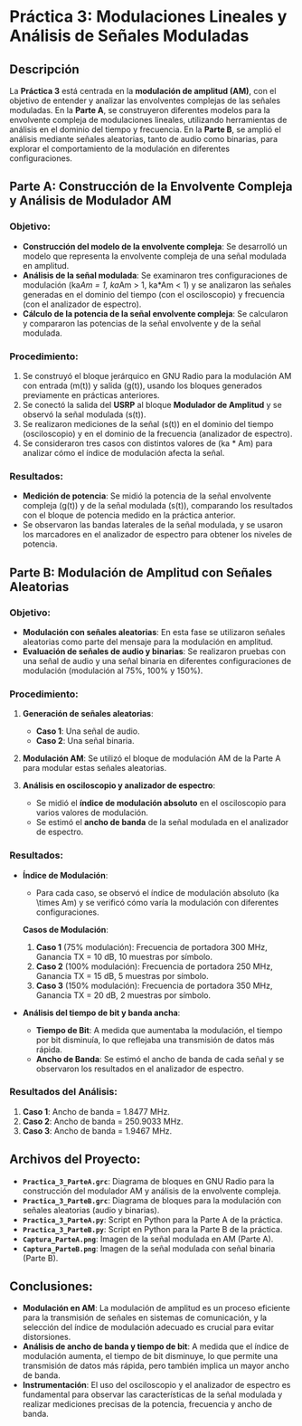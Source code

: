 # Práctica 3: Modulaciones Lineales y Análisis de Señales Moduladas

## Descripción
La **Práctica 3** está centrada en la **modulación de amplitud (AM)**, con el objetivo de entender y analizar las envolventes complejas de las señales moduladas. En la **Parte A**, se construyeron diferentes modelos para la envolvente compleja de modulaciones lineales, utilizando herramientas de análisis en el dominio del tiempo y frecuencia. En la **Parte B**, se amplió el análisis mediante señales aleatorias, tanto de audio como binarias, para explorar el comportamiento de la modulación en diferentes configuraciones.

## Parte A: Construcción de la Envolvente Compleja y Análisis de Modulador AM
### Objetivo:
- **Construcción del modelo de la envolvente compleja**: Se desarrolló un modelo que representa la envolvente compleja de una señal modulada en amplitud.
- **Análisis de la señal modulada**: Se examinaron tres configuraciones de modulación (ka*Am = 1, ka*Am > 1, ka*Am < 1) y se analizaron las señales generadas en el dominio del tiempo (con el osciloscopio) y frecuencia (con el analizador de espectro).
- **Cálculo de la potencia de la señal envolvente compleja**: Se calcularon y compararon las potencias de la señal envolvente y de la señal modulada.

### Procedimiento:
1. Se construyó el bloque jerárquico en GNU Radio para la modulación AM con entrada \(m(t)\) y salida \(g(t)\), usando los bloques generados previamente en prácticas anteriores.
2. Se conectó la salida del **USRP** al bloque **Modulador de Amplitud** y se observó la señal modulada \(s(t)\).
3. Se realizaron mediciones de la señal \(s(t)\) en el dominio del tiempo (osciloscopio) y en el dominio de la frecuencia (analizador de espectro).
4. Se consideraron tres casos con distintos valores de \(ka * Am\) para analizar cómo el índice de modulación afecta la señal.

### Resultados:
- **Medición de potencia**: Se midió la potencia de la señal envolvente compleja \(g(t)\) y de la señal modulada \(s(t)\), comparando los resultados con el bloque de potencia medido en la práctica anterior.
- Se observaron las bandas laterales de la señal modulada, y se usaron los marcadores en el analizador de espectro para obtener los niveles de potencia.

## Parte B: Modulación de Amplitud con Señales Aleatorias
### Objetivo:
- **Modulación con señales aleatorias**: En esta fase se utilizaron señales aleatorias como parte del mensaje para la modulación en amplitud.
- **Evaluación de señales de audio y binarias**: Se realizaron pruebas con una señal de audio y una señal binaria en diferentes configuraciones de modulación (modulación al 75%, 100% y 150%).

### Procedimiento:
1. **Generación de señales aleatorias**:
   - **Caso 1**: Una señal de audio.
   - **Caso 2**: Una señal binaria.
   
2. **Modulación AM**: Se utilizó el bloque de modulación AM de la Parte A para modular estas señales aleatorias.
3. **Análisis en osciloscopio y analizador de espectro**:
   - Se midió el **índice de modulación absoluto** en el osciloscopio para varios valores de modulación.
   - Se estimó el **ancho de banda** de la señal modulada en el analizador de espectro.

### Resultados:
- **Índice de Modulación**:
  - Para cada caso, se observó el índice de modulación absoluto \(ka \times Am\) y se verificó cómo varía la modulación con diferentes configuraciones.
  
  **Casos de Modulación**:
  1. **Caso 1** (75% modulación): Frecuencia de portadora 300 MHz, Ganancia TX = 10 dB, 10 muestras por símbolo.
  2. **Caso 2** (100% modulación): Frecuencia de portadora 250 MHz, Ganancia TX = 15 dB, 5 muestras por símbolo.
  3. **Caso 3** (150% modulación): Frecuencia de portadora 350 MHz, Ganancia TX = 20 dB, 2 muestras por símbolo.

- **Análisis del tiempo de bit y banda ancha**:
  - **Tiempo de Bit**: A medida que aumentaba la modulación, el tiempo por bit disminuía, lo que reflejaba una transmisión de datos más rápida.
  - **Ancho de Banda**: Se estimó el ancho de banda de cada señal y se observaron los resultados en el analizador de espectro.

### Resultados del Análisis:
1. **Caso 1**: Ancho de banda = 1.8477 MHz.
2. **Caso 2**: Ancho de banda = 250.9033 MHz.
3. **Caso 3**: Ancho de banda = 1.9467 MHz.

## Archivos del Proyecto:
- **`Practica_3_ParteA.grc`**: Diagrama de bloques en GNU Radio para la construcción del modulador AM y análisis de la envolvente compleja.
- **`Practica_3_ParteB.grc`**: Diagrama de bloques para la modulación con señales aleatorias (audio y binarias).
- **`Practica_3_ParteA.py`**: Script en Python para la Parte A de la práctica.
- **`Practica_3_ParteB.py`**: Script en Python para la Parte B de la práctica.
- **`Captura_ParteA.png`**: Imagen de la señal modulada en AM (Parte A).
- **`Captura_ParteB.png`**: Imagen de la señal modulada con señal binaria (Parte B).

## Conclusiones:
- **Modulación en AM**: La modulación de amplitud es un proceso eficiente para la transmisión de señales en sistemas de comunicación, y la selección del índice de modulación adecuado es crucial para evitar distorsiones.
- **Análisis de ancho de banda y tiempo de bit**: A medida que el índice de modulación aumenta, el tiempo de bit disminuye, lo que permite una transmisión de datos más rápida, pero también implica un mayor ancho de banda.
- **Instrumentación**: El uso del osciloscopio y el analizador de espectro es fundamental para observar las características de la señal modulada y realizar mediciones precisas de la potencia, frecuencia y ancho de banda.


